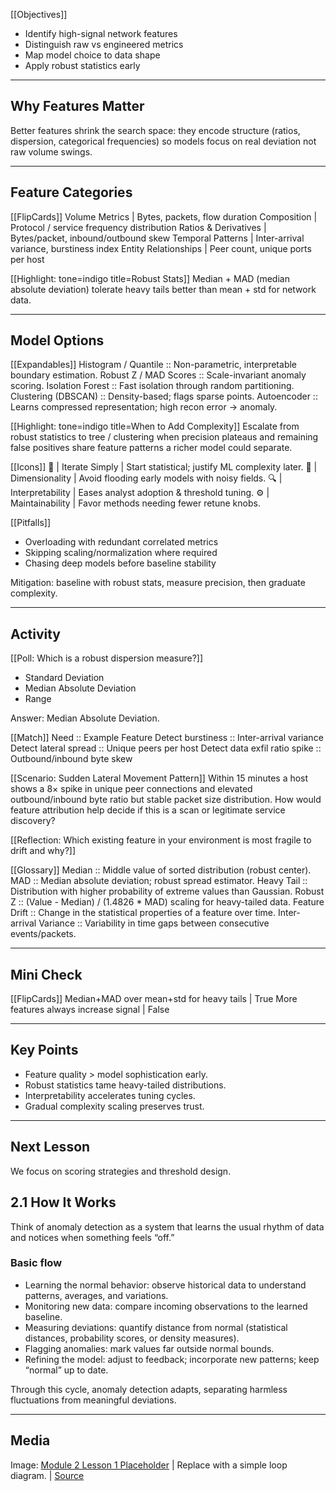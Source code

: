 <!-- Module 2 - Lesson 1: How It Works -->

[[Objectives]]
- Identify high-signal network features
- Distinguish raw vs engineered metrics
- Map model choice to data shape
- Apply robust statistics early

---

## **Why Features Matter**
Better features shrink the search space: they encode structure (ratios, dispersion, categorical frequencies) so models focus on real deviation not raw volume swings.

---

## **Feature Categories**

[[FlipCards]]
Volume Metrics | Bytes, packets, flow duration
Composition | Protocol / service frequency distribution
Ratios & Derivatives | Bytes/packet, inbound/outbound skew
Temporal Patterns | Inter-arrival variance, burstiness index
Entity Relationships | Peer count, unique ports per host

[[Highlight: tone=indigo title=Robust Stats]]
Median + MAD (median absolute deviation) tolerate heavy tails better than mean + std for network data.

---

## **Model Options**

[[Expandables]]
Histogram / Quantile :: Non-parametric, interpretable boundary estimation.
Robust Z / MAD Scores :: Scale-invariant anomaly scoring.
Isolation Forest :: Fast isolation through random partitioning.
Clustering (DBSCAN) :: Density-based; flags sparse points.
Autoencoder :: Learns compressed representation; high recon error → anomaly.

[[Highlight: tone=indigo title=When to Add Complexity]]
Escalate from robust statistics to tree / clustering when precision plateaus and remaining false positives share feature patterns a richer model could separate.

[[Icons]]
🧪 | Iterate Simply | Start statistical; justify ML complexity later.
🧮 | Dimensionality | Avoid flooding early models with noisy fields.
🔍 | Interpretability | Eases analyst adoption & threshold tuning.
⚙️ | Maintainability | Favor methods needing fewer retune knobs.

[[Pitfalls]]
- Overloading with redundant correlated metrics
- Skipping scaling/normalization where required
- Chasing deep models before baseline stability

Mitigation: baseline with robust stats, measure precision, then graduate complexity.

---

## **Activity**

[[Poll: Which is a robust dispersion measure?]]
- Standard Deviation
- Median Absolute Deviation
- Range

Answer: Median Absolute Deviation.

[[Match]]
Need :: Example Feature
Detect burstiness :: Inter-arrival variance
Detect lateral spread :: Unique peers per host
Detect data exfil ratio spike :: Outbound/inbound byte skew

[[Scenario: Sudden Lateral Movement Pattern]]
Within 15 minutes a host shows a 8× spike in unique peer connections and elevated outbound/inbound byte ratio but stable packet size distribution. How would feature attribution help decide if this is a scan or legitimate service discovery?

[[Reflection: Which existing feature in your environment is most fragile to drift and why?]]

[[Glossary]]
Median :: Middle value of sorted distribution (robust center).
MAD :: Median absolute deviation; robust spread estimator.
Heavy Tail :: Distribution with higher probability of extreme values than Gaussian.
Robust Z :: (Value - Median) / (1.4826 * MAD) scaling for heavy-tailed data.
Feature Drift :: Change in the statistical properties of a feature over time.
Inter-arrival Variance :: Variability in time gaps between consecutive events/packets.

---

## **Mini Check**

[[FlipCards]]
Median+MAD over mean+std for heavy tails | True
More features always increase signal | False

---

## **Key Points**
- Feature quality > model sophistication early.
- Robust statistics tame heavy-tailed distributions.
- Interpretability accelerates tuning cycles.
- Gradual complexity scaling preserves trust.

---

## **Next Lesson**
We focus on scoring strategies and threshold design.

## 2.1 How It Works

Think of anomaly detection as a system that learns the usual rhythm of data
and notices when something feels “off.”

### Basic flow

- Learning the normal behavior: observe historical data to understand
	patterns, averages, and variations.
- Monitoring new data: compare incoming observations to the learned
	baseline.
- Measuring deviations: quantify distance from normal (statistical distances,
	probability scores, or density measures).
- Flagging anomalies: mark values far outside normal bounds.
- Refining the model: adjust to feedback; incorporate new patterns; keep
	“normal” up to date.

Through this cycle, anomaly detection adapts, separating harmless
fluctuations from meaningful deviations.

---

## Media

Image: [Module 2 Lesson 1 Placeholder](https://placehold.co/960x540?text=How+It+Works)
| Replace with a simple loop diagram. | [Source](https://placehold.co)
